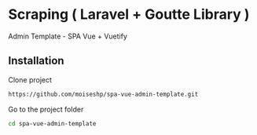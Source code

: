 # Scraping ( Laravel + Goutte Library )

Admin Template - SPA Vue + Vuetify

## Installation

Clone project

```bash
https://github.com/moiseshp/spa-vue-admin-template.git
```

Go to the project folder

```bash
cd spa-vue-admin-template
```
